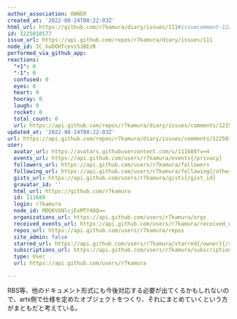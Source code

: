 ```yaml
---
author_association: OWNER
created_at: '2022-08-24T00:22:03Z'
html_url: https://github.com/r7kamura/diary/issues/111#issuecomment-1225018577
id: 1225018577
issue_url: https://api.github.com/repos/r7kamura/diary/issues/111
node_id: IC_kwDOHTcevs5JBEzR
performed_via_github_app: 
reactions:
  "+1": 0
  "-1": 0
  confused: 0
  eyes: 0
  heart: 0
  hooray: 0
  laugh: 0
  rocket: 0
  total_count: 0
  url: https://api.github.com/repos/r7kamura/diary/issues/comments/1225018577/reactions
updated_at: '2022-08-24T00:22:03Z'
url: https://api.github.com/repos/r7kamura/diary/issues/comments/1225018577
user:
  avatar_url: https://avatars.githubusercontent.com/u/111689?v=4
  events_url: https://api.github.com/users/r7kamura/events{/privacy}
  followers_url: https://api.github.com/users/r7kamura/followers
  following_url: https://api.github.com/users/r7kamura/following{/other_user}
  gists_url: https://api.github.com/users/r7kamura/gists{/gist_id}
  gravatar_id: ''
  html_url: https://github.com/r7kamura
  id: 111689
  login: r7kamura
  node_id: MDQ6VXNlcjExMTY4OQ==
  organizations_url: https://api.github.com/users/r7kamura/orgs
  received_events_url: https://api.github.com/users/r7kamura/received_events
  repos_url: https://api.github.com/users/r7kamura/repos
  site_admin: false
  starred_url: https://api.github.com/users/r7kamura/starred{/owner}{/repo}
  subscriptions_url: https://api.github.com/users/r7kamura/subscriptions
  type: User
  url: https://api.github.com/users/r7kamura

---
```

RBS等、他のドキュメント形式にも今後対応する必要が出てくるかもしれないので、arts側で仕様を定めたオブジェクトをつくり、それにまとめていくという方がまともだと考えている。